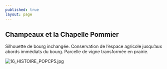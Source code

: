```yaml
---
published: true
layout: page
---
```

## Champeaux et la Chapelle Pommier

Silhouette de bourg inchangée. Conservation de l’espace agricole jusqu’aux abords immédiats du bourg. Parcelle de vigne transformée en prairie.

![16_HISTOIRE_POPCP5.jpg]({{site.baseurl}}/data/images/16/histoire/16_HISTOIRE_POPCP5.jpg)



